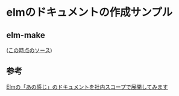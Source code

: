 # elmのドキュメントの作成サンプル

## elm-make

([この時点のソース](https://github.com/hibohiboo/develop/blob/57cb343a4e45dae53541d94ff1b81dbce7779b19/tutorial/lesson/elm-2/))

## 参考

[Elmの「あの感じ」のドキュメントを社内スコープで展開してみます][*1]

[*1]:https://qiita.com/hosomichi/items/6d4c9e3d71ab3a1f8ff8
